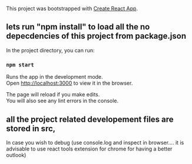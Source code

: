 This project was bootstrapped with [Create React App](https://github.com/facebook/create-react-app).


## lets run "npm install"  to load all the no depecdencies of this project from package.json




In the project directory, you can run:

### `npm start`

Runs the app in the development mode.<br />
Open [http://localhost:3000](http://localhost:3000) to view it in the browser.

The page will reload if you make edits.<br />
You will also see any lint errors in the console.


## all the project related developement files are stored in src, 

In case you wish to debug (use console.log and inspect in browser.... it is advisable to use react tools extension for chrome for having a better outlook)

